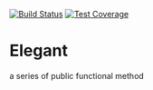 [![Build Status](https://travis-ci.org/Conjurator/Elegant.svg?branch=dev)](https://travis-ci.org/Conjurator/Elegant)
[![Test Coverage](https://coveralls.io/repos/github/Conjurator/Elegant/badge.svg?branch=dev)](https://coveralls.io/github/Conjurator/Elegant)

# Elegant
a series of public functional method
